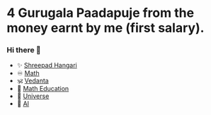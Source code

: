# 4 Gurugala Paadapuje from the money earnt by me (first salary).

### Hi there 👋

- ✨ [Shreepad Hangari](https://shreepadhangari.me)
- ♾️ [Math](https://math.shreepadhangari.me)
- 🕉️ [Vedanta](https://vedanta.shreepadhangari.me)
- 📖 [Math Education](https://mathedu.shreepadhangari.me)
- 🌌 [Universe](https://universe.shreepadhangari.me)
- 🌿 [AI](https://ai.shreepadhangari.me)

<!--
**advaitashankara/advaitashankara** is a ✨ _special_ ✨ repository because its `README.md` (this file) appears on your GitHub profile.

Here are some ideas to get you started:

- 🔭 I’m currently working on ...
- 🌱 I’m currently learning ...
- 👯 I’m looking to collaborate on ...
- 🤔 I’m looking for help with ...
- 💬 Ask me about ...
- 📫 How to reach me: ...
- 😄 Pronouns: ...
- ⚡ Fun fact: ...
-->
